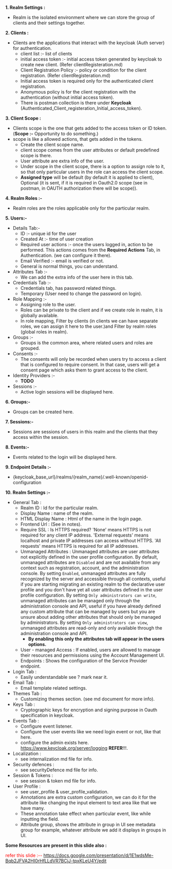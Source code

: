 **1. Realm Settings :**

* Realm is the isolated environment where we can store the group of clients and their settings together.

**2. Clients :**
* Clients are the applications that interact with the keycloak (Auth server) for authentication.
  * client list :- list of clients
  * initial access token :- initial access token generated by keycloak to create new client. (Refer clientRegisteration.md)
  * Client Registration Policy :- policy or condition for the client registration. (Refer clientRegisteration.md)
  * Initial access token is required only for the authenticated client registration.
  * Anonymous policy is for the client registration with the authentication (without initial access token).
  * There is postman collection is there under **Keycloak** (Authenticated_Client_registeration_Initial_access_token).

**3. Client Scope :**
* Clients scope is the one that gets added to the access token or ID token. (**Scope :-** Opportunity to do something.)
* scope is like a allowed actions, that gets added in the tokens.
  * Create the client scope name.
  * client scope comes from the user attributes or default predefined scope is there.
  * User attribute are extra info of the user.
  * Under scope in the client scope, there is a option to assign role to it, so that only particular users in the role can access the client scope.
  * **Assigned type** will be default (by default it is applied to client), Optional (it is sent, if it is required in Oauth2.0 scope (see in postman, in OAUTH authorization there will be scope)).
  
**4. Realm Roles :-**
 * Realm roles are the roles applicable only for the particular realm.

**5. Users:-**
  * Details Tab:-
    * ID :- unique id for the user
    * Created At :- time of user creation
    * Required user actions :- once the users logged in, action to be performed. This actions comes from the **Required Actions** Tab, in Authentication. (we can configure it there). 
    * Email Verified :- email is verified or not.
    * General is normal things, you can understand.
  * Attributes Tab :-
    * We can add the extra info of the user here in this tab.
  * Credentials Tab :- 
    * Credentials tab, has password related things.
    * Temporary (User need to change the password on login).
  * Role Mapping :-
    * Assigning role to the user.
    * Roles can be private to the client and if we create role in realm, it is globally available.
    * In role mapping, Filter by clients (in clients we can have separate roles, we can assign it here to the user.)and Filter by realm roles (global roles in realm).
  * Groups :-
    * Groups is the common area, where related users and roles are grouped.
  * Consents :-
    * The consents will only be recorded when users try to access a client that is configured to require consent. In that case, users will get a consent page which asks them to grant access to the client.
  * Identity Providers :-
    * **TODO**
  * Sessions :- 
    * Active login sessions will be displayed here.
    
**6. Groups:-**
  * Groups can be created here.

**7. Sessions:-**
  * Sessions are sessions of users in this realm and the clients that they access within the session.

**8. Events:-**
  * Events related to the login will be displayed here.

**9. Endpoint Details :-**
  *  {keycloak_base_url}/realms/{realm_name}/.well-known/openid-configuration

**10. Realm Settings :-**
  * General Tab :
      * Realm ID : Id for the particular realm.
      * Display Name : name of the realm.
      * HTML Display Name : Html of the name in the login page.
      * Frontend Url : (See in notes).
      * Require SSL : Is HTTPS required? 'None' means HTTPS is not required for any client IP address. 'External requests' means localhost and private IP addresses can access without HTTPS. 'All requests' means HTTPS is required for all IP addresses.
      * Unmanaged Attributes : Unmanaged attributes are user attributes not explicitly defined in the user profile configuration. By default, unmanaged attributes are `Disabled` and are not available from any context such as registration, account, and the administration console. By setting `Enabled`, unmanaged attributes are fully recognized by the server and accessible through all contexts, useful if you are starting migrating an existing realm to the declarative user profile and you don't have yet all user attributes defined in the user profile configuration. By setting `Only administrators can write`, unmanaged attributes can be managed only through the administration console and API, useful if you have already defined any custom attribute that can be managed by users but you are unsure about adding other attributes that should only be managed by administrators. By setting `Only administrators can view`, unmanaged attributes are read-only and only available through the administration console and API.
        * **By enabling this only the attributes tab will appear in the users options.**
      * User - managed Access : If enabled, users are allowed to manage their resources and permissions using the Account Management UI.
      * Endpoints : Shows the configuration of the Service Provider endpoint.
  * Login Tab : 
      * Easily understandable see ? mark near it.
  * Email Tab :
      * Email template related settings.
  * Themes Tab :
       * Customizing themes section. (see md document for more info).
  * Keys Tab :
       * Cryptographic keys for encryption and signing purpose in Oauth specification in keycloak.
  * Events Tab :
       * Configure event listener.
       * Configure the user events like we need login event or not, like that here.
       * configure the admin exists here. https://www.keycloak.org/server/logging **REFER**!!!.
  * Localization :
       * see internalization md file for info.
  * Security defences :
       * see securityDefence md file for info.
  * Session & Tokens :
       * see session & token md file for info.
  * User Profile :
    *  see user_profile & user_profile_validation. 
    * Annotations are extra custom configuration, we can do it for the attribute like changing the input element to text area like that we have many.
    * These annotation take effect when particular event, like while inputting the field.
    * Attribute group, shows the attribute in group in UI see metadata group for example, whatever attribute we add it displays in groups in UI.



**Some Resources are present in this slide also :**

<span style="color:red"> refer this slide :-- <a>https://docs.google.com/presentation/d/1E1wdsMe-Bqb2JFVA2HI0rHfLLdVR7BCjJ-tpxKLeU4Y/edit</a> </span>